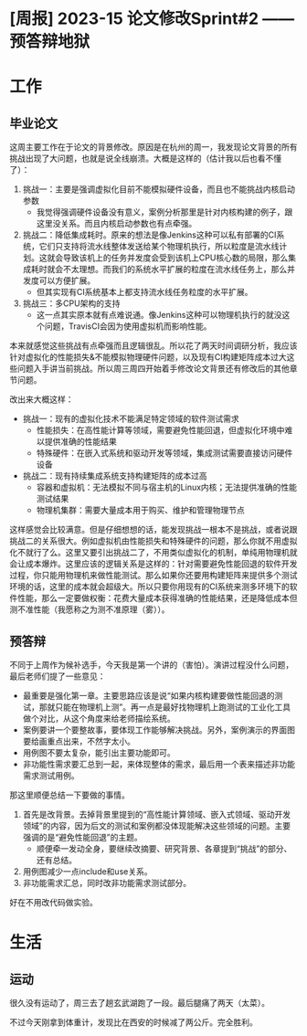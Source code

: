 # [周报] 2023-15 论文修改Sprint#2 —— 预答辩地狱

# 工作

## 毕业论文

这周主要工作在于论文的背景修改。原因是在杭州的周一，我发现论文背景的所有挑战出现了大问题，也就是说全线崩溃。大概是这样的（估计我以后也看不懂了）：

1. 挑战一：主要是强调虚拟化目前不能模拟硬件设备，而且也不能挑战内核启动参数
   - 我觉得强调硬件设备没有意义，案例分析那里是针对内核构建的例子，跟这里没关系。而且内核启动参数也有点牵强。
2. 挑战二：降低集成耗时。原来的想法是像Jenkins这种可以私有部署的CI系统，它们只支持将流水线整体发送给某个物理机执行，所以粒度是流水线计划。这就会导致该机上的任务并发度会受到该机上CPU核心数的局限，那么集成耗时就会不太理想。而我们的系统水平扩展的粒度在流水线任务上，那么并发度可以方便扩展。
   - 但其实现有CI系统基本上都支持流水线任务粒度的水平扩展。
3. 挑战三：多CPU架构的支持
   - 这一点其实原本就有点难说通。像Jenkins这种可以物理机执行的就没这个问题，TravisCI会因为使用虚拟机而影响性能。

本来就感觉这些挑战有点牵强而且逻辑很乱。所以花了两天时间调研分析，我应该针对虚拟化的性能损失&不能模拟物理硬件问题，以及现有CI构建矩阵成本过大这些问题入手讲当前挑战。所以周三周四开始着手修改论文背景还有修改后的其他章节问题。

改出来大概这样：

- 挑战一：现有的虚拟化技术不能满足特定领域的软件测试需求
  - 性能损失：在高性能计算等领域，需要避免性能回退，但虚拟化环境中难以提供准确的性能结果
  - 特殊硬件：在嵌入式系统和驱动开发等领域，集成测试需要直接访问硬件设备
- 挑战二：现有持续集成系统支持构建矩阵的成本过高
  - 容器和虚拟机：无法模拟不同与宿主机的Linux内核；无法提供准确的性能测试结果
  - 物理机集群：需要大量成本用于购买、维护和管理物理节点

这样感觉会比较满意。但是仔细想想的话，能发现挑战一根本不是挑战，或者说跟挑战二的关系很大。例如虚拟机由性能损失和特殊硬件的问题，那么你就不用虚拟化不就行了么。这里又要引出挑战二了，不用类似虚拟化的机制，单纯用物理机就会让成本爆炸。这里应该的逻辑关系是这样的：针对需要避免性能回退的软件开发过程，你只能用物理机来做性能测试。那么如果你还要用构建矩阵来提供多个测试环境的话，这里的成本就会超级大。所以只要你用现有的CI系统来测多环境下的软件性能，那么一定要做权衡：花费大量成本获得准确的性能结果，还是降低成本但测不准性能（我愿称之为测不准原理（雾））。

## 预答辩

不同于上周作为候补选手，今天我是第一个讲的（害怕）。演讲过程没什么问题，最后老师们提了一些意见：

- 最重要是强化第一章。主要思路应该是说“如果内核构建要做性能回退的测试，那就只能在物理机上测”。再一点是最好找物理机上跑测试的工业化工具做个对比，从这个角度来给老师描绘系统。
- 案例要讲一个要整故事，要体现工作能够解决挑战。另外，案例演示的界面图要给画重点出来，不然字太小。
- 用例图不要太复杂，能引出主要功能即可。
- 非功能性需求要汇总到一起，来体现整体的需求，最后用一个表来描述非功能需求测试用例。

那这里顺便总结一下要做的事情。

1. 首先是改背景。去掉背景里提到的“高性能计算领域、嵌入式领域、驱动开发领域”的内容，因为后文的测试和案例都没体现能解决这些领域的问题。主要强调的是“避免性能回退”的主题。
    - 顺便牵一发动全身，要继续改摘要、研究背景、各章提到“挑战”的部分、还有总结。
2. 用例图减少一点include和use关系。
3. 非功能需求汇总，同时改非功能需求测试部分。

好在不用改代码做实验。

# 生活

## 运动

很久没有运动了，周三去了趟玄武湖跑了一段。最后腿痛了两天（太菜）。

不过今天刚拿到体重计，发现比在西安的时候减了两公斤。完全胜利。